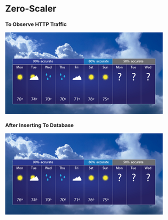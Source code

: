 # Zero-Scaler

### To Observe HTTP Traffic
![image](https://github.com/sumuduliyanage/CO542---Weather-Forecasting-with-RNN/blob/main/images/forecast-reliability.jpg)

### After Inserting To Database
![image](https://github.com/sumuduliyanage/CO542---Weather-Forecasting-with-RNN/blob/main/images/forecast-reliability.jpg)
